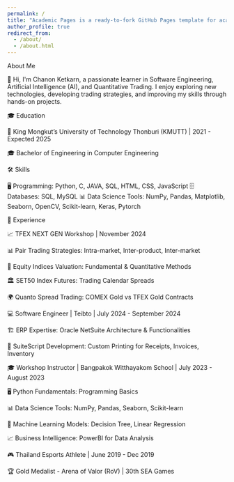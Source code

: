 ```yaml
---
permalink: /
title: "Academic Pages is a ready-to-fork GitHub Pages template for academic personal websites"
author_profile: true
redirect_from: 
  - /about/
  - /about.html
---
```


About Me

👋 Hi, I'm Chanon Ketkarn, a passionate learner in Software Engineering, Artificial Intelligence (AI), and Quantitative Trading. I enjoy exploring new technologies, developing trading strategies, and improving my skills through hands-on projects.

🎓 Education

📍  King Mongkut’s University of Technology Thonburi (KMUTT) | 2021 - Expected 2025

🎓 Bachelor of Engineering in Computer Engineering

🛠 Skills

🖥️ Programming: Python, C, JAVA, SQL, HTML, CSS, JavaScript
🗄  Databases: SQL, MySQL
📊 Data Science Tools: NumPy, Pandas, Matplotlib, Seaborn, OpenCV, Scikit-learn, Keras, Pytorch

💼 Experience

📈 TFEX NEXT GEN Workshop | November 2024

📊 Pair Trading Strategies: Intra-market, Inter-product, Inter-market

🧮 Equity Indices Valuation: Fundamental & Quantitative Methods

🏛️ SET50 Index Futures: Trading Calendar Spreads

🌍 Quanto Spread Trading: COMEX Gold vs TFEX Gold Contracts

💻 Software Engineer | Teibto | July 2024 - September 2024

🏗️ ERP Expertise: Oracle NetSuite Architecture & Functionalities

📜 SuiteScript Development: Custom Printing for Receipts, Invoices, Inventory

🎓 Workshop Instructor | Bangpakok Witthayakom School | July 2023 - August 2023

🖥️ Python Fundamentals: Programming Basics

📊 Data Science Tools: NumPy, Pandas, Seaborn, Scikit-learn

🤖 Machine Learning Models: Decision Tree, Linear Regression

📈 Business Intelligence: PowerBI for Data Analysis

🎮 Thailand Esports Athlete | June 2019 - Dec 2019

🏆 Gold Medalist - Arena of Valor (RoV) | 30th SEA Games


